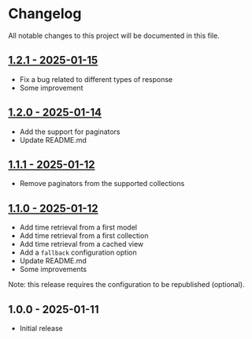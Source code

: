 # Changelog

All notable changes to this project will be documented in this file.

## [1.2.1 - 2025-01-15](https://github.com/kudashevs/laravel-last-modified/compare/v1.2.0...v1.2.1)

- Fix a bug related to different types of response
- Some improvement

## [1.2.0 - 2025-01-14](https://github.com/kudashevs/laravel-last-modified/compare/v1.1.1...v1.2.0)

- Add the support for paginators
- Update README.md

## [1.1.1 - 2025-01-12](https://github.com/kudashevs/laravel-last-modified/compare/v1.1.0...v1.1.1)

- Remove paginators from the supported collections

## [1.1.0 - 2025-01-12](https://github.com/kudashevs/laravel-last-modified/compare/v1.0.0...v1.1.0)

- Add time retrieval from a first model
- Add time retrieval from a first collection
- Add time retrieval from a cached view
- Add a `fallback` configuration option
- Update README.md
- Some improvements

Note: this release requires the configuration to be republished (optional).

## 1.0.0 - 2025-01-11

- Initial release
